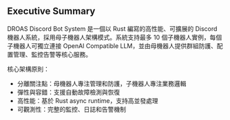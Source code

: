 ## Executive Summary


DROAS Discord Bot System 是一個以 Rust 編寫的高性能、可擴展的 Discord 機器人系統，採用母子機器人架構模式。系統支持最多 10 個子機器人實例，每個子機器人可獨立連接 OpenAI Compatible LLM，並由母機器人提供群組防護、配置管理、監控告警等核心服務。

核心架構原則：
- 分離關注點：母機器人專注管理和防護，子機器人專注業務邏輯
- 彈性與容錯：支援自動故障檢測與恢復
- 高性能：基於 Rust async runtime，支持高並發處理
- 可觀測性：完整的監控、日誌和告警機制

